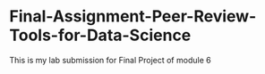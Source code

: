 # Final-Assignment-Peer-Review-Tools-for-Data-Science
This is my lab submission for Final Project of module 6
